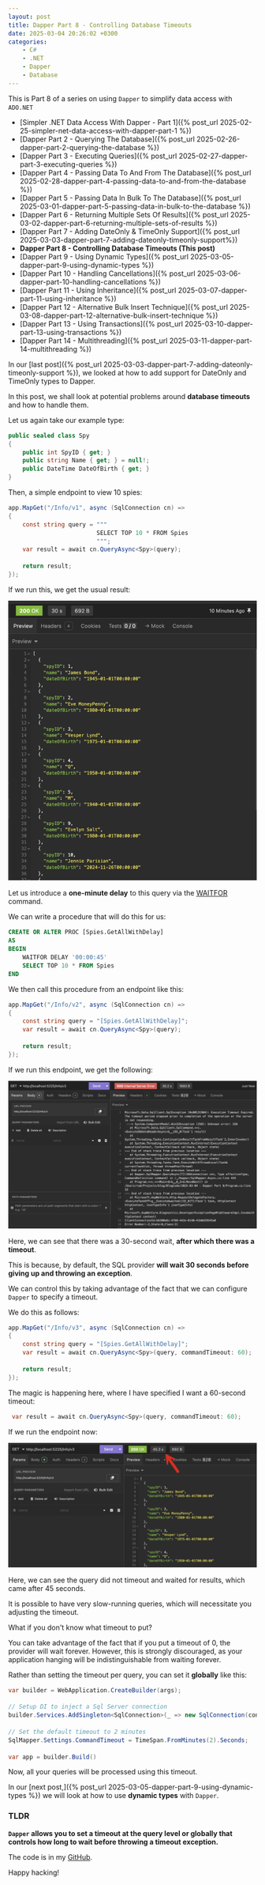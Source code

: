 ```yaml
---
layout: post
title: Dapper Part 8 - Controlling Database Timeouts
date: 2025-03-04 20:26:02 +0300
categories:
    - C#
    - .NET
    - Dapper
    - Database
---
```

This is Part 8 of a series on using `Dapper` to simplify data access with `ADO.NET`

* [Simpler .NET Data Access With Dapper - Part 1]({% post_url 2025-02-25-simpler-net-data-access-with-dapper-part-1 %})
* [Dapper Part 2 - Querying The Database]({% post_url 2025-02-26-dapper-part-2-querying-the-database %})
* [Dapper Part 3 - Executing Queries]({% post_url 2025-02-27-dapper-part-3-executing-queries %})
* [Dapper Part 4 - Passing Data To And From The Database]({% post_url 2025-02-28-dapper-part-4-passing-data-to-and-from-the-database %})
* [Dapper Part 5 - Passing Data In Bulk To The Database]({% post_url 2025-03-01-dapper-part-5-passing-data-in-bulk-to-the-database %})
* [Dapper Part 6 - Returning Multiple Sets Of Results]({% post_url 2025-03-02-dapper-part-6-returning-multiple-sets-of-results %})
* [Dapper Part 7 - Adding DateOnly & TimeOnly Support]({% post_url 2025-03-03-dapper-part-7-adding-dateonly-timeonly-support%})
* **Dapper Part 8 - Controlling Database Timeouts (This post)**
* [Dapper Part 9 - Using Dynamic Types]({% post_url 2025-03-05-dapper-part-9-using-dynamic-types %})
* [Dapper Part 10 - Handling Cancellations]({% post_url 2025-03-06-dapper-part-10-handling-cancellations %})
* [Dapper Part 11 - Using Inheritance]({% post_url 2025-03-07-dapper-part-11-using-inheritance %})
* [Dapper Part 12 - Alternative Bulk Insert Technique]({% post_url 2025-03-08-dapper-part-12-alternative-bulk-insert-technique %})
* [Dapper Part 13 - Using Transactions]({% post_url 2025-03-10-dapper-part-13-using-transactions %})
* [Dapper Part 14 - Multithreading]({% post_url 2025-03-11-dapper-part-14-multithreading %})

In our [last post]({% post_url 2025-03-03-dapper-part-7-adding-dateonly-timeonly-support %}), we looked at how to add support for DateOnly and TimeOnly types to Dapper.

In this post, we shall look at potential problems around **database timeouts** and how to handle them.

Let us again take our example type:

```c#
public sealed class Spy
{
    public int SpyID { get; }
    public string Name { get; } = null!;
    public DateTime DateOfBirth { get; }
}
```

Then, a simple endpoint to view 10 spies:

```c#
app.MapGet("/Info/v1", async (SqlConnection cn) =>
{
    const string query = """
                         SELECT TOP 10 * FROM Spies
                         """;
    var result = await cn.QueryAsync<Spy>(query);

    return result;
});
```

If we run this, we get the usual result:

![Spies](../images/2025/03/Spies.png)

Let us introduce a **one-minute delay** to this query via the [WAITFOR](https://learn.microsoft.com/en-us/sql/t-sql/language-elements/waitfor-transact-sql?view=sql-server-ver16) command.

We can write a procedure that will do this for us:

```sql
CREATE OR ALTER PROC [Spies.GetAllWithDelay]
AS
BEGIN
    WAITFOR DELAY '00:00:45'
    SELECT TOP 10 * FROM Spies
END
```

We then call this procedure from an endpoint like this:

```c#
app.MapGet("/Info/v2", async (SqlConnection cn) =>
{
    const string query = "[Spies.GetAllWithDelay]";
    var result = await cn.QueryAsync<Spy>(query);

    return result;
});
```

If we run this endpoint, we get the following:

![Timeout](../images/2025/03/DapperTimeout.png)

Here, we can see that there was a 30-second wait, **after which there was a timeout**.

This is because, by default, the SQL provider **will wait 30 seconds before giving up and throwing an exception**.

We can control this by taking advantage of the fact that we can configure `Dapper` to specify a timeout.

We do this as follows:

```c#
app.MapGet("/Info/v3", async (SqlConnection cn) =>
{
    const string query = "[Spies.GetAllWithDelay]";
    var result = await cn.QueryAsync<Spy>(query, commandTimeout: 60);

    return result;
});
```

The magic is happening here, where I have specified I want a 60-second timeout:

```c#
 var result = await cn.QueryAsync<Spy>(query, commandTimeout: 60);
```

If we run the endpoint now:

![TimeoutSuccess](../images/2025/03/TimeoutSuccess.png)

Here, we can see the query did not timeout and waited for results, which came after 45 seconds.

It is possible to have very slow-running queries, which will necessitate you adjusting the timeout.

What if you don't know what timeout to put?

You can take advantage of the fact that if you put a timeout of 0, the provider will wait forever. However, this is strongly discouraged, as your application hanging will be indistinguishable from waiting forever.

Rather than setting the timeout per query, you can set it **globally** like this:

```c#
var builder = WebApplication.CreateBuilder(args);

// Setup DI to inject a Sql Server connection
builder.Services.AddSingleton<SqlConnection>(_ => new SqlConnection(connectionString));

// Set the default timeout to 2 minutes
SqlMapper.Settings.CommandTimeout = TimeSpan.FromMinutes(2).Seconds;

var app = builder.Build()
```

Now, all your queries will be processed using this timeout.

In our [next post,]({% post_url 2025-03-05-dapper-part-9-using-dynamic-types %}) we will look at how to use **dynamic types** with `Dapper`.

### TLDR

**`Dapper` allows you to set a timeout at the query level or globally that controls how long to wait before throwing a timeout exception.**

The code is in my [GitHub](https://github.com/conradakunga/BlogCode/tree/master/2025-03-04%20-%20Dapper%20Part%208).

Happy hacking!
